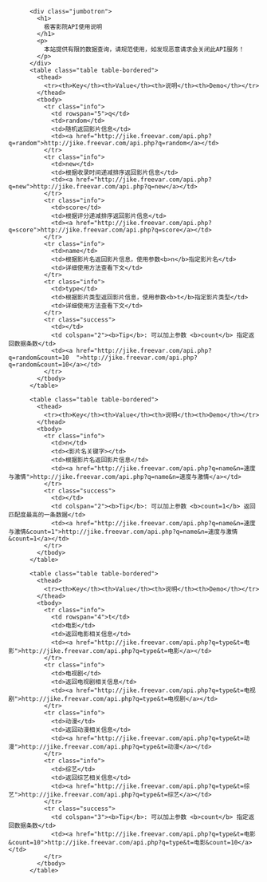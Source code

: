           <div class="jumbotron">
            <h1>
              极客影院API使用说明
            </h1>
            <p>
              本站提供有限的数据查询，请规范使用，如发现恶意请求会关闭此API服务！
            </p>
          </div>          
          <table class="table table-bordered">
            <thead>
              <tr><th>Key</th><th>Value</th><th>说明</th><th>Demo</th></tr>
            </thead>
            <tbody>
              <tr class="info">
                <td rowspan="5">q</td>
                <td>random</td>
                <td>随机返回影片信息</td>
                <td><a href="http://jike.freevar.com/api.php?q=random">http://jike.freevar.com/api.php?q=random</a></td>
              </tr>
              <tr class="info">
                <td>new</td>
                <td>根据收录时间递减排序返回影片信息</td>
                <td><a href="http://jike.freevar.com/api.php?q=new">http://jike.freevar.com/api.php?q=new</a></td>
              </tr>
              <tr class="info">
                <td>score</td>
                <td>根据评分递减排序返回影片信息</td>
                <td><a href="http://jike.freevar.com/api.php?q=score">http://jike.freevar.com/api.php?q=score</a></td>
              </tr>
              <tr class="info">
                <td>name</td>
                <td>根据影片名返回影片信息，使用参数<b>n</b>指定影片名</td>
                <td>详细使用方法查看下文</td>
              </tr>
              <tr class="info">
                <td>type</td>
                <td>根据影片类型返回影片信息，使用参数<b>t</b>指定影片类型</td>
                <td>详细使用方法查看下文</td>
              </tr>
              <tr class="success">
                <td></td>
                <td colspan="2"><b>Tip</b>: 可以加上参数 <b>count</b> 指定返回数据条数</td>
                <td><a href="http://jike.freevar.com/api.php?q=random&count=10  ">http://jike.freevar.com/api.php?q=random&count=10</a></td>
              </tr>
            </tbody>
          </table>

          <table class="table table-bordered">
            <thead>
              <tr><th>Key</th><th>Value</th><th>说明</th><th>Demo</th></tr>
            </thead>
            <tbody>
              <tr class="info">
                <td>n</td>
                <td><影片名关键字></td>
                <td>根据影片名返回影片信息</td>
                <td><a href="http://jike.freevar.com/api.php?q=name&n=速度与激情">http://jike.freevar.com/api.php?q=name&n=速度与激情</a></td>
              </tr>
              <tr class="success">
                <td></td>
                <td colspan="2"><b>Tip</b>: 可以加上参数 <b>count=1</b> 返回匹配度最高的一条数据</td>
                <td><a href="http://jike.freevar.com/api.php?q=name&n=速度与激情&count=1">http://jike.freevar.com/api.php?q=name&n=速度与激情&count=1</a></td>
              </tr>
            </tbody>
          </table>

          <table class="table table-bordered">
            <thead>
              <tr><th>Key</th><th>Value</th><th>说明</th><th>Demo</th></tr>
            </thead>
            <tbody>
              <tr class="info">
                <td rowspan="4">t</td>
                <td>电影</td>
                <td>返回电影相关信息</td>
                <td><a href="http://jike.freevar.com/api.php?q=type&t=电影">http://jike.freevar.com/api.php?q=type&t=电影</a></td>
              </tr>
              <tr class="info">
                <td>电视剧</td>
                <td>返回电视剧相关信息</td>
                <td><a href="http://jike.freevar.com/api.php?q=type&t=电视剧">http://jike.freevar.com/api.php?q=type&t=电视剧</a></td>
              </tr>
              <tr class="info">
                <td>动漫</td>
                <td>返回动漫相关信息</td>
                <td><a href="http://jike.freevar.com/api.php?q=type&t=动漫">http://jike.freevar.com/api.php?q=type&t=动漫</a></td>
              </tr>
              <tr class="info">
                <td>综艺</td>
                <td>返回综艺相关信息</td>
                <td><a href="http://jike.freevar.com/api.php?q=type&t=综艺">http://jike.freevar.com/api.php?q=type&t=综艺</a></td>
              </tr>
              <tr class="success">
                <td colspan="3"><b>Tip</b>: 可以加上参数 <b>count</b> 指定返回数据条数</td>
                <td><a href="http://jike.freevar.com/api.php?q=type&t=电影&count=10">http://jike.freevar.com/api.php?q=type&t=电影&count=10</a></td>
              </tr>
            </tbody>
          </table>
